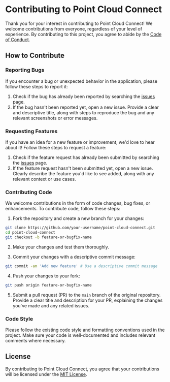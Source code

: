 # Contributing to Point Cloud Connect

Thank you for your interest in contributing to Point Cloud Connect! We welcome contributions from everyone, regardless of your level of experience. By contributing to this project, you agree to abide by the [Code of Conduct](CODE_OF_CONDUCT.md).

## How to Contribute

### Reporting Bugs

If you encounter a bug or unexpected behavior in the application, please follow these steps to report it:

1. Check if the bug has already been reported by searching the [issues](https://github.com/your-username/point-cloud-connect/issues) page.
2. If the bug hasn't been reported yet, open a new issue. Provide a clear and descriptive title, along with steps to reproduce the bug and any relevant screenshots or error messages.

### Requesting Features

If you have an idea for a new feature or improvement, we'd love to hear about it! Follow these steps to request a feature:

1. Check if the feature request has already been submitted by searching the [issues](https://github.com/your-username/point-cloud-connect/issues) page.
2. If the feature request hasn't been submitted yet, open a new issue. Clearly describe the feature you'd like to see added, along with any relevant context or use cases.

### Contributing Code

We welcome contributions in the form of code changes, bug fixes, or enhancements. To contribute code, follow these steps:

1. Fork the repository and create a new branch for your changes:

```bash
git clone https://github.com/your-username/point-cloud-connect.git
cd point-cloud-connect
git checkout -b feature-or-bugfix-name
```

2. Make your changes and test them thoroughly.

3. Commit your changes with a descriptive commit message:

```bash
git commit -am 'Add new feature' # Use a descriptive commit message
```

4. Push your changes to your fork:

```bash
git push origin feature-or-bugfix-name
```

5. Submit a pull request (PR) to the `main` branch of the original repository. Provide a clear title and description for your PR, explaining the changes you've made and any related issues.

### Code Style

Please follow the existing code style and formatting conventions used in the project. Make sure your code is well-documented and includes relevant comments where necessary.

## License

By contributing to Point Cloud Connect, you agree that your contributions will be licensed under the [MIT License](LICENSE).

